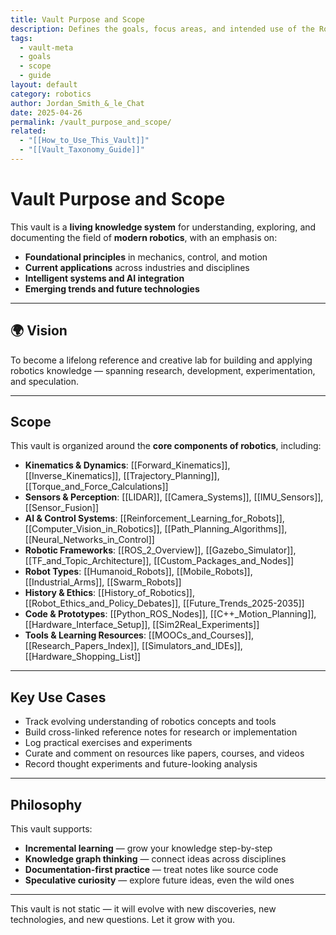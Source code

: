 ```yaml
---
title: Vault Purpose and Scope
description: Defines the goals, focus areas, and intended use of the Robotics Vault.
tags:
  - vault-meta
  - goals
  - scope
  - guide
layout: default
category: robotics
author: Jordan_Smith_&_le_Chat
date: 2025-04-26
permalink: /vault_purpose_and_scope/
related:
  - "[[How_to_Use_This_Vault]]"
  - "[[Vault_Taxonomy_Guide]]"
---
```


# Vault Purpose and Scope

This vault is a **living knowledge system** for understanding, exploring, and documenting the field of **modern robotics**, with an emphasis on:

- **Foundational principles** in mechanics, control, and motion
- **Current applications** across industries and disciplines
- **Intelligent systems and AI integration**
- **Emerging trends and future technologies**

---

## 🌍 Vision

To become a lifelong reference and creative lab for building and applying robotics knowledge — spanning research, development, experimentation, and speculation.

---

## Scope

This vault is organized around the **core components of robotics**, including:

- **Kinematics & Dynamics**: [[Forward_Kinematics]], [[Inverse_Kinematics]], [[Trajectory_Planning]], [[Torque_and_Force_Calculations]]
- **Sensors & Perception**: [[LIDAR]], [[Camera_Systems]], [[IMU_Sensors]], [[Sensor_Fusion]]
- **AI & Control Systems**: [[Reinforcement_Learning_for_Robots]], [[Computer_Vision_in_Robotics]], [[Path_Planning_Algorithms]], [[Neural_Networks_in_Control]]
- **Robotic Frameworks**: [[ROS_2_Overview]], [[Gazebo_Simulator]], [[TF_and_Topic_Architecture]], [[Custom_Packages_and_Nodes]]
- **Robot Types**: [[Humanoid_Robots]], [[Mobile_Robots]], [[Industrial_Arms]], [[Swarm_Robots]]
- **History & Ethics**: [[History_of_Robotics]], [[Robot_Ethics_and_Policy_Debates]], [[Future_Trends_2025-2035]]
- **Code & Prototypes**: [[Python_ROS_Nodes]], [[C++_Motion_Planning]], [[Hardware_Interface_Setup]], [[Sim2Real_Experiments]]
- **Tools & Learning Resources**: [[MOOCs_and_Courses]], [[Research_Papers_Index]], [[Simulators_and_IDEs]], [[Hardware_Shopping_List]]

---

## Key Use Cases

- Track evolving understanding of robotics concepts and tools
- Build cross-linked reference notes for research or implementation
- Log practical exercises and experiments
- Curate and comment on resources like papers, courses, and videos
- Record thought experiments and future-looking analysis

---

## Philosophy

This vault supports:
- **Incremental learning** — grow your knowledge step-by-step
- **Knowledge graph thinking** — connect ideas across disciplines
- **Documentation-first practice** — treat notes like source code
- **Speculative curiosity** — explore future ideas, even the wild ones

---

This vault is not static — it will evolve with new discoveries, new technologies, and new questions. Let it grow with you.
